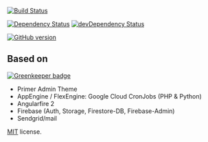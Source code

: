 [![Build Status](https://travis-ci.org/Meistercoach83/sfw.svg?branch=master)](https://travis-ci.org/Meistercoach83/sfw)

[![Dependency Status](https://david-dm.org/Meistercoach83/sfw/status.svg)](https://david-dm.org/Meistercoach83/sfw)
[![devDependency Status](https://david-dm.org/Meistercoach83/sfw/dev-status.svg)](https://david-dm.org/Meistercoach83/sfw)

[![GitHub version](https://badge.fury.io/gh/Meistercoach83%2Fsfw.svg)](https://badge.fury.io/gh/Meistercoach83%2Fsfw)

## Based on

[![Greenkeeper badge](https://badges.greenkeeper.io/Meistercoach83/sfw.svg)](https://greenkeeper.io/)
- Primer Admin Theme
- AppEngine / FlexEngine: Google Cloud CronJobs (PHP & Python)
- Angularfire 2
- Firebase (Auth, Storage, Firestore-DB, Firebase-Admin)
- Sendgrid/mail


[MIT](LICENSE.txt) license.
